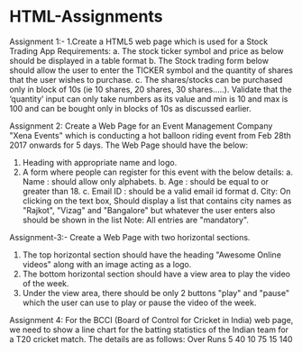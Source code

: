 # HTML-Assignments

Assignment 1:-
1.Create a HTML5 web page which is used for a Stock Trading App
Requirements: 
a. The stock ticker symbol and price as below should be displayed in a table format
b. The Stock trading form below should allow the user to enter the TICKER symbol and the 
quantity of shares that the user wishes to purchase.
c. The shares/stocks can be purchased only in block of 10s (ie 10 shares, 20 shares, 30 
shares…..). Validate that the ‘quantity’ input can only take numbers as its value and min is 10 
and max is 100 and can be bought only in blocks of 10s as discussed earlier.


Assignment 2:
Create a Web Page for an Event Management Company "Xena Events" which is conducting a 
hot balloon riding event from Feb 28th 2017 onwards for 5 days.
The Web Page should have the below:
1. Heading with appropriate name and logo.
2. A form where people can register for this event with the below details:
 a. Name : should allow only alphabets.
 b. Age : should be equal to or greater than 18.
 c. Email ID : should be a valid email id format 
 d. City: On clicking on the text box, Should display a list that contains city names as "Rajkot", 
"Vizag" and "Bangalore" but whatever the user enters also should be shown in the list
 Note: All entries are "mandatory".
 
 
 Assignment-3:-
Create a Web Page with two horizontal sections.
1. The top horizontal section should have the heading "Awesome Online videos" along 
with an image acting as a logo.
2. The bottom horizontal section should have a view area to play the video of the week.
3. Under the view area, there should be only 2 buttons "play" and "pause" which the 
user can use to play or pause the video of the week.


Assignment 4:
For the BCCI (Board of Control for Cricket in India) web page, we need to show a line 
chart for the batting statistics of the Indian team for a T20 cricket match.
The details are as follows:
Over Runs
5 40
10 75
15 140
